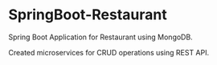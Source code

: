 # SpringBoot-Restaurant

Spring Boot Application for Restaurant using MongoDB.

Created microservices for CRUD operations using REST API. 


